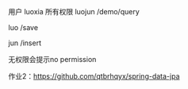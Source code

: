 用户
luoxia  所有权限
luojun /demo/query

luo /save

jun /insert

无权限会提示no permission	

作业2：https://github.com/qtbrhqyx/spring-data-jpa
